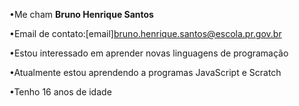 •Me cham **Bruno Henrique Santos**

•Email de contato:[email]bruno.henrique.santos@escola.pr.gov.br

•Estou interessado em aprender novas linguagens de programação

•Atualmente estou aprendendo a programas JavaScript e Scratch

•Tenho 16 anos de idade 
